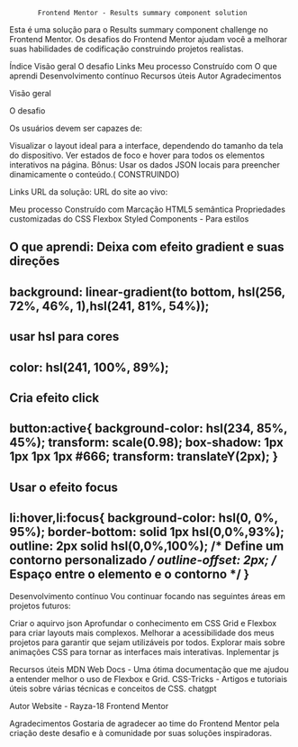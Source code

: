            Frontend Mentor - Results summary component solution
Esta é uma solução para o Results summary component challenge no Frontend Mentor. Os desafios do Frontend Mentor ajudam você a melhorar suas habilidades de codificação construindo projetos realistas.

Índice
Visão geral
O desafio
Links
Meu processo
Construído com
O que aprendi
Desenvolvimento contínuo
Recursos úteis
Autor
Agradecimentos

Visão geral

O desafio

Os usuários devem ser capazes de:

Visualizar o layout ideal para a interface, dependendo do tamanho da tela do dispositivo.
Ver estados de foco e hover para todos os elementos interativos na página.
Bônus: Usar os dados JSON locais para preencher dinamicamente o conteúdo.( CONSTRUINDO)



Links
URL da solução: 
URL do site ao vivo: 

Meu processo
Construído com
Marcação HTML5 semântica
Propriedades customizadas do CSS
Flexbox
Styled Components - Para estilos

O que aprendi:
 Deixa com efeito gradient e suas direções
------------------------------
 background: linear-gradient(to bottom, hsl(256, 72%, 46%, 1),hsl(241, 81%, 54%));
-------------------------------------
usar hsl para cores
-------------------------------------
color: hsl(241, 100%, 89%);
------------------------------------
Cria efeito click 
-------------------------------------
button:active{
        background-color: hsl(234, 85%, 45%); 
        transform: scale(0.98); 
        box-shadow: 1px 1px 1px 1px #666; 
        transform: translateY(2px); 
}
----------------------------------------------
Usar o efeito focus
---------------------------------------------
li:hover,li:focus{
background-color: hsl(0, 0%, 95%);
  border-bottom: solid 1px hsl(0,0%,93%);
  outline: 2px solid hsl(0,0%,100%); /* Define um contorno personalizado */
    outline-offset: 2px; /* Espaço entre o elemento e o contorno */
}
--------------------------------------------------------------------------

Desenvolvimento contínuo
Vou continuar focando nas seguintes áreas em projetos futuros:

Criar o aquirvo json 
Aprofundar o conhecimento em CSS Grid e Flexbox para criar layouts mais complexos.
Melhorar a acessibilidade dos meus projetos para garantir que sejam utilizáveis por todos.
Explorar mais sobre animações CSS para tornar as interfaces mais interativas.
Inplementar js

Recursos úteis
MDN Web Docs - Uma ótima documentação que me ajudou a entender melhor o uso de Flexbox e Grid.
CSS-Tricks - Artigos e tutoriais úteis sobre várias técnicas e conceitos de CSS.
chatgpt

Autor
Website - Rayza-18
Frontend Mentor 

Agradecimentos
Gostaria de agradecer ao time do Frontend Mentor pela criação deste desafio e à comunidade por suas soluções inspiradoras.